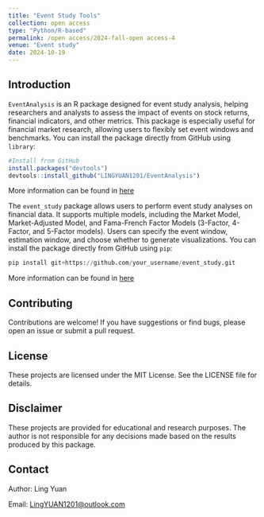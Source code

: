 ```yaml
---
title: "Event Study Tools"
collection: open access
type: "Python/R-based"
permalink: /open access/2024-fall-open access-4
venue: "Event study"
date: 2024-10-19
---
```


## Introduction
`EventAnalysis` is an R package designed for event study analysis, helping researchers and analysts to assess the impact of events on stock returns, financial indicators, and other metrics. This package is especially useful for financial market research, allowing users to flexibly set event windows and benchmarks.
You can install the package directly from GitHub using `library`:
```R
#Install from GitHub
install.packages("devtools")
devtools::install_github("LINGYUAN1201/EventAnalysis")
```


More information can be found in [here](https://github.com/LINGYUAN1201/EventAnalysis)


The `event_study` package allows users to perform event study analyses on financial data. It supports multiple models, including the Market Model, Market-Adjusted Model, and Fama-French Factor Models (3-Factor, 4-Factor, and 5-Factor models). Users can specify the event window, estimation window, and choose whether to generate visualizations.
You can install the package directly from GitHub using `pip`:
```python
pip install git+https://github.com/your_username/event_study.git
```

More information can be found in [here](https://github.com/LINGYUAN1201/event_study)

## Contributing
Contributions are welcome! If you have suggestions or find bugs, please open an issue or submit a pull request.

## License
These projects are licensed under the MIT License. See the LICENSE file for details.

## Disclaimer
These projects are provided for educational and research purposes. The author is not responsible for any decisions made based on the results produced by this package.

## Contact
Author: Ling Yuan

Email: LingYUAN1201@outlook.com
